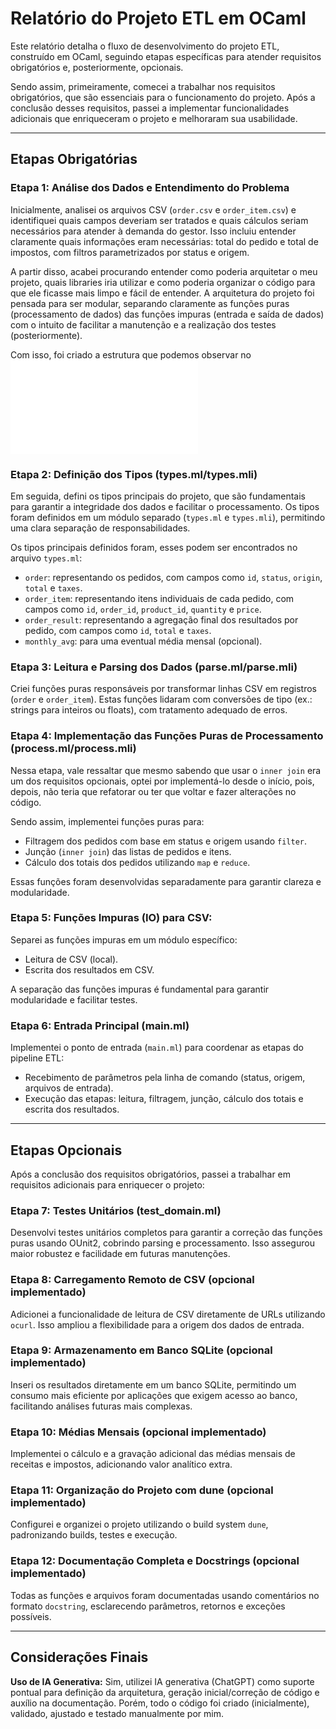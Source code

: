 # Relatório do Projeto ETL em OCaml

Este relatório detalha o fluxo de desenvolvimento do projeto ETL, construído em OCaml, seguindo etapas específicas para atender requisitos obrigatórios e, posteriormente, opcionais.

Sendo assim, primeiramente, comecei a trabalhar nos requisitos obrigatórios, que são essenciais para o funcionamento do projeto. Após a conclusão desses requisitos, passei a implementar funcionalidades adicionais que enriqueceram o projeto e melhoraram sua usabilidade.

---

## Etapas Obrigatórias

### Etapa 1: Análise dos Dados e Entendimento do Problema
Inicialmente, analisei os arquivos CSV (`order.csv` e `order_item.csv`) e identifiquei quais campos deveriam ser tratados e quais cálculos seriam necessários para atender à demanda do gestor. Isso incluiu entender claramente quais informações eram necessárias: total do pedido e total de impostos, com filtros parametrizados por status e origem.

A partir disso, acabei procurando entender como poderia arquitetar o meu projeto, quais libraries iria utilizar e como poderia organizar o código para que ele ficasse mais limpo e fácil de entender.
A arquitetura do projeto foi pensada para ser modular, separando claramente as funções puras (processamento de dados) das funções impuras (entrada e saída de dados) com o intuito de facilitar a manutenção e a realização dos testes (posteriormente).

Com isso, foi criado a estrutura que podemos observar no ![readme](README.md)

### Etapa 2: Definição dos Tipos (types.ml/types.mli)

Em seguida, defini os tipos principais do projeto, que são fundamentais para garantir a integridade dos dados e facilitar o processamento. Os tipos foram definidos em um módulo separado (`types.ml` e `types.mli`), permitindo uma clara separação de responsabilidades.

Os tipos principais definidos foram, esses podem ser encontrados no arquivo `types.ml`:
- `order`: representando os pedidos, com campos como `id`, `status`, `origin`, `total` e `taxes`.
- `order_item`: representando itens individuais de cada pedido, com campos como `id`, `order_id`, `product_id`, `quantity` e `price`.
- `order_result`: representando a agregação final dos resultados por pedido, com campos como `id`, `total` e `taxes`.
- `monthly_avg`: para uma eventual média mensal (opcional).

### Etapa 3: Leitura e Parsing dos Dados (parse.ml/parse.mli)
Criei funções puras responsáveis por transformar linhas CSV em registros (`order` e `order_item`). Estas funções lidaram com conversões de tipo (ex.: strings para inteiros ou floats), com tratamento adequado de erros.

### Etapa 4: Implementação das Funções Puras de Processamento (process.ml/process.mli)

Nessa etapa, vale ressaltar que mesmo sabendo que usar o `inner join` era um dos requisitos opcionais, optei por implementá-lo desde o início, pois, depois, não teria que refatorar ou ter que voltar e fazer alterações no código.

Sendo assim, implementei funções puras para:
- Filtragem dos pedidos com base em status e origem usando `filter`.
- Junção (`inner join`) das listas de pedidos e itens.
- Cálculo dos totais dos pedidos utilizando `map` e `reduce`.

Essas funções foram desenvolvidas separadamente para garantir clareza e modularidade.

### Etapa 5: Funções Impuras (IO) para CSV:
Separei as funções impuras em um módulo específico:
- Leitura de CSV (local).
- Escrita dos resultados em CSV.

A separação das funções impuras é fundamental para garantir modularidade e facilitar testes.

### Etapa 6: Entrada Principal (main.ml)
Implementei o ponto de entrada (`main.ml`) para coordenar as etapas do pipeline ETL:
- Recebimento de parâmetros pela linha de comando (status, origem, arquivos de entrada).
- Execução das etapas: leitura, filtragem, junção, cálculo dos totais e escrita dos resultados.

---

## Etapas Opcionais

Após a conclusão dos requisitos obrigatórios, passei a trabalhar em requisitos adicionais para enriquecer o projeto:

### Etapa 7: Testes Unitários (test_domain.ml)
Desenvolvi testes unitários completos para garantir a correção das funções puras usando OUnit2, cobrindo parsing e processamento. Isso assegurou maior robustez e facilidade em futuras manutenções.

### Etapa 8: Carregamento Remoto de CSV (opcional implementado)
Adicionei a funcionalidade de leitura de CSV diretamente de URLs utilizando `ocurl`. Isso ampliou a flexibilidade para a origem dos dados de entrada.

### Etapa 9: Armazenamento em Banco SQLite (opcional implementado)
Inseri os resultados diretamente em um banco SQLite, permitindo um consumo mais eficiente por aplicações que exigem acesso ao banco, facilitando análises futuras mais complexas.

### Etapa 10: Médias Mensais (opcional implementado)
Implementei o cálculo e a gravação adicional das médias mensais de receitas e impostos, adicionando valor analítico extra.

### Etapa 11: Organização do Projeto com dune (opcional implementado)
Configurei e organizei o projeto utilizando o build system `dune`, padronizando builds, testes e execução.

### Etapa 12: Documentação Completa e Docstrings (opcional implementado)
Todas as funções e arquivos foram documentadas usando comentários no formato `docstring`, esclarecendo parâmetros, retornos e exceções possíveis.

---

## Considerações Finais

**Uso de IA Generativa:** Sim, utilizei IA generativa (ChatGPT) como suporte pontual para definição da arquitetura, geração inicial/correção de código e auxílio na documentação. Porém, todo o código foi criado (inicialmente), validado, ajustado e testado manualmente por mim.